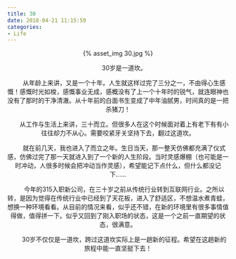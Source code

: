 ```yaml
---
title: 30
date: 2018-04-21 11:15:59
categories:
- Life
---
```


<div style='text-align:center'>{% asset_img 30.jpg %}<div>

&emsp;&emsp;30岁是一道坎。

&emsp;&emsp;从年龄上来讲，又是一个十年。人生就这样过完了三分之一，不由得心生感慨！感慨时光如梭，感慨事业无成，感概没有了上一个十年时的锐气，就连眼神也没有了那时的干净清澈。从十年前的白面书生变成了中年油腻男，时间真的是一把杀猪刀！

&emsp;&emsp;从工作与生活上来讲，三十而立。但很多人在这个时候面对着上有老下有有小往往却力不从心。需要咬紧牙关坚持下去，翻过这道坎。

&emsp;&emsp;就在前几天，我也进入了而立之年。生日当天，那一整天仿佛都充满了仪式感，仿佛过完了那一天就进入到了一个新的人生阶段。当时灵感爆棚（也可能是一时冲动，人很多时候会把冲动当作灵感），希望能记下点什么，但什么都没记下......

&emsp;&emsp;今年的315入职新公司，在三十岁之前从传统行业转到互联网行业。之所以转，是因为觉得在传统行业中已经到了天花板，进入了舒适区，不想温水煮青蛙，想换一种环境看看。从目前的情况来看，似乎还不错，在新的环境里有很多事情值得做，值得拼一下。似乎又回到了刚入职场的状态，这是一个之前一直期望的状态，很满意。

&emsp;&emsp;30岁不仅仅是一道坎，跨过这道坎实际上是一趟新的征程。希望在这趟新的旅程中能一直坚挺下去！
